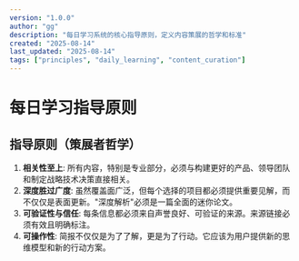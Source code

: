 ```yaml
---
version: "1.0.0"
author: "gg"
description: "每日学习系统的核心指导原则，定义内容策展的哲学和标准"
created: "2025-08-14"
last_updated: "2025-08-14"
tags: ["principles", "daily_learning", "content_curation"]
---
```


# 每日学习指导原则

## 指导原则（策展者哲学）
1.  **相关性至上**: 所有内容，特别是专业部分，必须与构建更好的产品、领导团队和制定战略技术决策直接相关。
2.  **深度胜过广度**: 虽然覆盖面广泛，但每个选择的项目都必须提供重要见解，而不仅仅是表面更新。"深度解析"必须是一篇全面的迷你论文。
3.  **可验证性与信任**: 每条信息都必须来自声誉良好、可验证的来源。来源链接必须有效且明确标注。
4.  **可操作性**: 简报不仅仅是为了了解，更是为了行动。它应该为用户提供新的思维模型和新的行动方案。